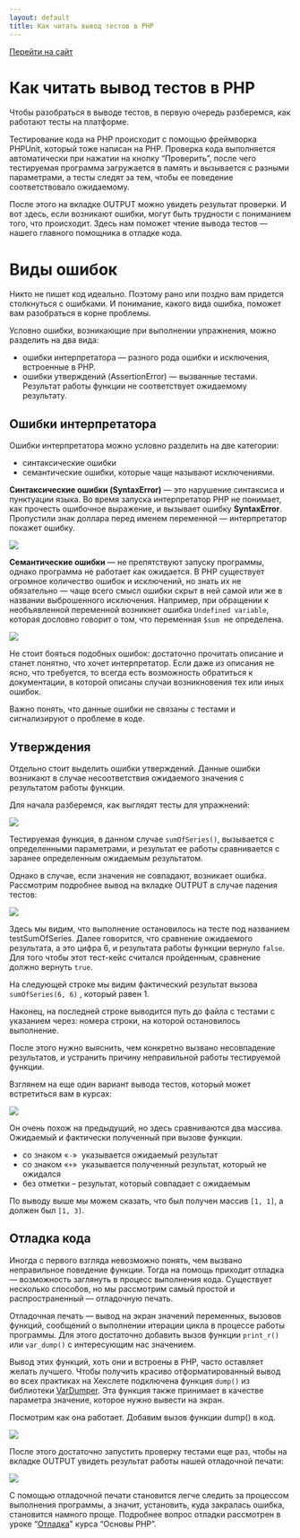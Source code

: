 ```yaml
---
layout: default
title: Как читать вывод тестов в PHP
---
```


[Перейти на сайт](https://ru.hexlet.io)

# Как читать вывод тестов в PHP

Чтобы разобраться в выводе тестов, в первую очередь разберемся, как работают тесты на платформе.

Тестирование кода на PHP происходит с помощью фреймворка PHPUnit, который тоже написан на PHP. Проверка кода выполняется автоматически при нажатии на кнопку “Проверить”, после чего тестируемая программа загружается в память и вызывается с разными параметрами, а тесты следят за тем, чтобы ее поведение соответствовало ожидаемому.

После этого на вкладке OUTPUT можно увидеть результат проверки. И вот здесь, если возникают ошибки, могут быть трудности с пониманием того, что происходит. Здесь нам поможет чтение вывода тестов — нашего главного помощника в отладке кода.

# Виды ошибок

Никто не пишет код идеально. Поэтому рано или поздно вам придется столкнуться с ошибками. И понимание, какого вида ошибка, поможет вам разобраться в корне проблемы.

Условно ошибки, возникающие при выполнении упражнения, можно разделить на два вида:

* ошибки интерпретатора — разного рода ошибки и исключения, встроенные в PHP.
* ошибки утверждений (AssertionError) — вызванные тестами. Результат работы функции не соответствует ожидаемому результату.

## Ошибки интерпретатора

Ошибки интерпретатора можно условно разделить на две категории:

* синтаксические ошибки
* семантические ошибки, которые чаще называют исключениями.

**Синтаксические ошибки (SyntaxError)** — это нарушение синтаксиса и пунктуации языка. Во время запуска интерпретатор PHP не понимает, как прочесть ошибочное выражение, и вызывает ошибку **SyntaxError**. Пропустили знак доллара перед именем переменной — интерпретатор покажет ошибку.

![](https://files.carrotquest.app/knowledge-bases-images/articles/64033/64033-1727347964183-3v94tbyd.png)

**Семантические ошибки** — не препятствуют запуску программы, однако программа не работает как ожидается. В PHP существует огромное количество ошибок и исключений, но знать их не обязательно — чаще всего смысл ошибки скрыт в ней самой или же в названии выброшенного исключения. Например, при обращении к необъявленной переменной возникнет ошибка `Undefined variable`, которая дословно говорит о том, что переменная `$sum`  не определена.

![](https://files.carrotquest.app/knowledge-bases-images/articles/64033/64033-1727347963220-mc90oj6c.png)

Не стоит бояться подобных ошибок: достаточно прочитать описание и станет понятно, что хочет интерпретатор. Если даже из описания не ясно, что требуется, то всегда есть возможность обратиться к документации, в которой описаны случаи возникновения тех или иных ошибок.

Важно понять, что данные ошибки не связаны с тестами и сигнализируют о проблеме в коде.

## Утверждения

Отдельно стоит выделить ошибки утверждений. Данные ошибки возникают в случае несоответствия ожидаемого значения с результатом работы функции.

Для начала разберемся, как выглядят тесты для упражнений:

![](https://files.carrotquest.app/knowledge-bases-images/articles/64033/64033-1727347963736-904h133v.png)

Тестируемая функция, в данном случае `sumOfSeries()`, вызывается с определенными параметрами, и результат ее работы сравнивается с заранее определенным ожидаемым результатом.

Однако в случае, если значения не совпадают, возникает ошибка. Рассмотрим подробнее вывод на вкладке OUTPUT в случае падения тестов:

![](https://files.carrotquest.app/knowledge-bases-images/articles/64033/64033-1727347963924-wgs42xfd.png)

Здесь мы видим, что выполнение остановилось на тесте под названием testSumOfSeries. Далее говорится, что сравнение ожидаемого результата, а это цифра 6, и результата работы функции вернуло `false`. Для того чтобы этот тест-кейс считался пройденным, сравнение должно вернуть `true`.

На следующей строке мы видим фактический результат вызова `sumOfSeries(6, 6)` , который равен 1.

Наконец, на последней строке выводится путь до файла с тестами с указанием через: номера строки, на которой остановилось выполнение.

После этого нужно выяснить, чем конкретно вызвано несовпадение результатов, и устранить причину неправильной работы тестируемой функции.

Взглянем на еще один вариант вывода тестов, который может встретиться вам в курсах:

![](https://files.carrotquest.app/knowledge-bases-images/articles/64033/64033-1727347964005-do3k8hh0.png)

Он очень похож на предыдущий, но здесь сравниваются два массива. Ожидаемый и фактически полученный при вызове функции.

* со знаком «`-`»  указывается ожидаемый результат
* со знаком «`+`»  указывается полученный результат, который не ожидался
* без отметки – результат, который совпадает с ожидаемым

По выводу выше мы можем сказать, что был получен массив `[1, 1]`, а должен был `[1, 3]`.

## Отладка кода

Иногда с первого взгляда невозможно понять, чем вызвано неправильное поведение функции. Тогда на помощь приходит отладка — возможность заглянуть в процесс выполнения кода. Существует несколько способов, но мы рассмотрим самый простой и распространенный — отладочную печать.

Отладочная печать — вывод на экран значений переменных, вызовов функций, сообщений о выполнении итерации цикла в процессе работы программы. Для этого достаточно добавить вызов функции `print_r()` или `var_dump()` с интересующим нас значением.

Вывод этих функций, хоть они и встроены в PHP, часто оставляет желать лучшего. Чтобы получить красиво отформатированный вывод во всех практиках на Хекслете подключена функция `dump()` из библиотеки [VarDumper](https://symfony.com/doc/current/components/var_dumper.html). Эта функция также принимает в качестве параметра значение, которое нужно вывести на экран.

Посмотрим как она работает. Добавим вызов функции dump() в код.

![](https://files.carrotquest.app/knowledge-bases-images/articles/64033/64033-1727347964045-1dt2nyko.png)

После этого достаточно запустить проверку тестами еще раз, чтобы на вкладке OUTPUT увидеть результат работы нашей отладочной печати:

![](https://files.carrotquest.app/knowledge-bases-images/articles/64033/64033-1727347964220-z4r2nxin.png)

С помощью отладочной печати становится легче следить за процессом выполнения программы, а значит, установить, куда закралась ошибка, становится намного проще. Подробнее вопрос отладки рассмотрен в уроке “[Отладка](https://ru.hexlet.io/courses/php-basics/lessons/debug/theory_unit)" курса “Основы PHP”.
